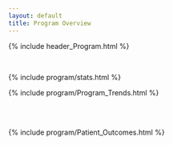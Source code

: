```yaml
---
layout: default
title: Program Overview
---
```

{% include header_Program.html %}

<br>

{% include program/stats.html %}

{% include program/Program_Trends.html %}

<br><br>

{% include program/Patient_Outcomes.html %}

